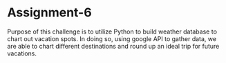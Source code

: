 # Assignment-6
Purpose of this challenge is to utilize Python to build weather database to chart out vacation spots. In doing so, using google API to gather data, we are able to chart different destinations and round up an ideal trip for future vacations. 
